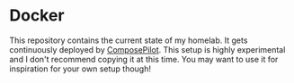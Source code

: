 # Docker

This repository contains the current state of my homelab. It gets continuously deployed by [ComposePilot](https://github.com/Wingysam/ComposePilot). This setup is highly experimental and I don't recommend copying it at this time. You may want to use it for inspiration for your own setup though!
